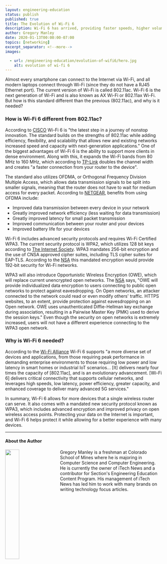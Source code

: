 ```yaml
---
layout: engineering-education
status: publish
published: true
title: The Evolution of Wi-Fi 6
description: Wi-Fi 6 has arrived, providing faster speeds, higher volume device support, and advanced security protocols.
author: Gregory Manley
date: 2020-01-13T00:00:00-07:00
topics: [networking]
excerpt_separator: <!--more-->
images:

  - url: /engineering-education/evolution-of-wifi6/hero.jpg
    alt: evolution of wi-fi 6
---
```

Almost every smartphone can connect to the Internet via Wi-Fi, and all modern laptops connect through Wi-Fi (since they do not have a RJ45 Ethernet port). The current version of Wi-Fi is called 802.11ac. Wi-Fi 6 is the next generation of Wi-Fi and is also known as AX Wi-Fi or 802.11ax Wi-Fi. But how is this standard different than the previous (802.11ac), and why is it needed?
<!--more-->

### How is Wi-Fi 6 different from 802.11ac?
According to [CISCO](https://www.cisco.com/c/en/us/products/wireless/what-is-wi-fi-6.html) Wi-Fi 6 is "the latest step in a journey of nonstop innovation. The standard builds on the strengths of 802.11ac while adding efficiency, flexibility, and scalability that allows new and existing networks increased speed and capacity with next-generation applications." One of the biggest advantages of Wi-Fi 6 is the ability to support more clients in dense environment. Along with this, it expands the Wi-Fi bands from 80 MHz to 160 MHz, which according to [TP-Link](https://www.tp-link.com/us/wifi6) doubles the channel width and creates "a faster connection from your router to the device".

The standard also utilizes OFDMA, or Orthogonal Frequency Division Multiple Access, which allows data transmission signals to be split into smaller signals, meaning that the router does not have to wait for medium access for every packet. According to [NETGEAR](https://kb.netgear.com/000059685/What-is-Orthogonal-Frequency-Division-Multiple-Access), benefits from using OFDMA include:
<ul>
  <li>Improved data transmission between every device in your network</li>
  <li>Greatly improved network efficiency (less waiting for data transmission)</li>
  <li>Greatly improved latency for small packet transmission</li>
  <li>Improved communication between your router and your devices</li>
  <li>Improved battery life for your devices</li>
</ul>

Wi-Fi 6 includes advanced security protocols and requires Wi-Fi Certified WPA3. The current security protocol is WPA2, which utilizes 128 bit keys according to [The Internet Society](ietf.org/rfc/rfc4017.txt). WPA3 mandates 256-bit encryption and the use of CNSA approved cipher suites, including TLS cipher suites for EAP-TLS. According to the [NSA](https://nsa.gov/Portals/70/documents/what-we-do/cybersecurity/professional-resources/ctr/cybersecurity-technical-report-wpa3.pdf) this mandated encryption would provide 192-bit security for Wi-Fi networks.

WPA3 will also introduce Opportunistic Wireless Encryption (OWE), which will replace current unencrypted open networks. The [NSA](https://nsa.gov/Portals/70/documents/what-we-do/cybersecurity/professional-resources/ctr/cybersecurity-technical-report-wpa3.pdf) says, "OWE will provide individualized data encryption to users connecting to public open networks to protect against eavesdropping. On Open networks, an attacker connected to the network could read or even modify others' traffic. HTTPS websites, to an extent, provide protection against eavesdropping on an Open network. OWE uses unauthenticated Diffie-Hellman key exchange during association, resulting in a Pairwise Master Key (PMK) used to derive the session keys." Even though the security on open networks is extremely increased, users will not have a different experience connecting to the WPA3 open network.

### Why is Wi-Fi 6 needed?
According to the [Wi-Fi Alliance](https://www.wi-fi.org/news-events/newsroom/wi-fi-certified-6-delivers-new-wi-fi-era) Wi-Fi 6 supports "a more diverse set of devices and applications, from those requiring peak performance in demanding enterprise environments to those requiring low power and low latency in smart homes or industrial IoT scenarios... [It] delivers nearly four times the capacity of [802.11ac], and is an evolutionary advancement. [Wi-Fi 6] delivers critical connectivity that supports cellular networks, and leverages high speeds, low latency, power efficiency, greater capacity, and enhanced coverage to deliver many advanced 5G services."

In summary, Wi-Fi 6 allows for more devices that a single wireless router can serve. It also comes with a mandated new security protocol known as WPA3, which includes advanced encryption and improved privacy on open wireless access points. Protecting your data on the Internet is important, and Wi-Fi 6 helps protect it while allowing for a better experience with many devices.

---

#### About the Author
<img style="float: left; padding-right: 5%; margin-bottom: 10px; width:30%;" src="/assets/images/education/authors/gregory-manley.jpg">Gregory Manley is a freshman at Colorado School of Mines where he is majoring in Computer Science and Computer Engineering. He is currently the owner of iTech News and a contributor for Section's Engineering Education Content Program. His management of iTech News has led him to work with many brands on writing technology focus articles.
